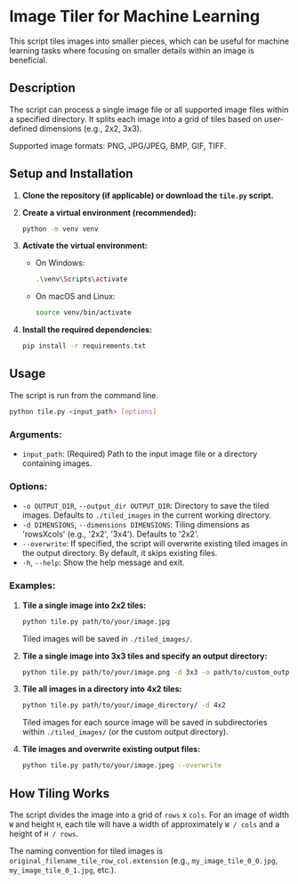 # Image Tiler for Machine Learning

This script tiles images into smaller pieces, which can be useful for machine learning tasks where focusing on smaller details within an image is beneficial.

## Description

The script can process a single image file or all supported image files within a specified directory. It splits each image into a grid of tiles based on user-defined dimensions (e.g., 2x2, 3x3).

Supported image formats: PNG, JPG/JPEG, BMP, GIF, TIFF.

## Setup and Installation

1.  **Clone the repository (if applicable) or download the `tile.py` script.**

2.  **Create a virtual environment (recommended):**
    ```bash
    python -m venv venv
    ```

3.  **Activate the virtual environment:**
    *   On Windows:
        ```bash
        .\venv\Scripts\activate
        ```
    *   On macOS and Linux:
        ```bash
        source venv/bin/activate
        ```

4.  **Install the required dependencies:**
    ```bash
    pip install -r requirements.txt
    ```

## Usage

The script is run from the command line.

```bash
python tile.py <input_path> [options]
```

### Arguments:

*   `input_path`: (Required) Path to the input image file or a directory containing images.

### Options:

*   `-o OUTPUT_DIR`, `--output_dir OUTPUT_DIR`:
    Directory to save the tiled images. 
    Defaults to `./tiled_images` in the current working directory.
*   `-d DIMENSIONS`, `--dimensions DIMENSIONS`:
    Tiling dimensions as 'rowsXcols' (e.g., '2x2', '3x4'). 
    Defaults to '2x2'.
*   `--overwrite`:
    If specified, the script will overwrite existing tiled images in the output directory. By default, it skips existing files.
*   `-h`, `--help`:
    Show the help message and exit.

### Examples:

1.  **Tile a single image into 2x2 tiles:**
    ```bash
    python tile.py path/to/your/image.jpg
    ```
    Tiled images will be saved in `./tiled_images/`.

2.  **Tile a single image into 3x3 tiles and specify an output directory:**
    ```bash
    python tile.py path/to/your/image.png -d 3x3 -o path/to/custom_output
    ```

3.  **Tile all images in a directory into 4x2 tiles:**
    ```bash
    python tile.py path/to/your/image_directory/ -d 4x2
    ```
    Tiled images for each source image will be saved in subdirectories within `./tiled_images/` (or the custom output directory).

4.  **Tile images and overwrite existing output files:**
    ```bash
    python tile.py path/to/your/image.jpeg --overwrite
    ```

## How Tiling Works

The script divides the image into a grid of `rows` x `cols`.
For an image of width `W` and height `H`, each tile will have a width of approximately `W / cols` and a height of `H / rows`.

The naming convention for tiled images is `original_filename_tile_row_col.extension` (e.g., `my_image_tile_0_0.jpg`, `my_image_tile_0_1.jpg`, etc.). 
